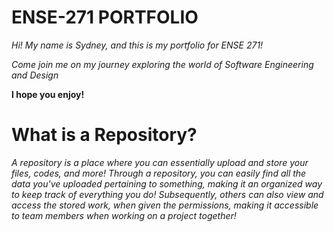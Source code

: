 # ENSE-271 PORTFOLIO
_Hi! My name is Sydney, and this is my portfolio for ENSE 271!_

_Come join me on my journey exploring the world of Software Engineering and Design_

**I hope you enjoy!**






# What is a Repository?
_A repository is a place where you can essentially upload and store your files, codes, and more! Through a repository, you can easily find all the data you've uploaded pertaining to something, making it an organized way to keep track of everything you do! Subsequently, others can also view and access the stored work, when given the permissions, making it accessible to team members when working on a project together!_
